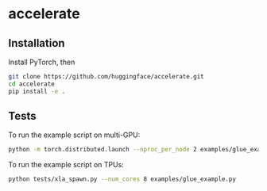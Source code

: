# accelerate

## Installation

Install PyTorch, then

```bash
git clone https://github.com/huggingface/accelerate.git
cd accelerate
pip install -e .
```

## Tests

To run the example script on multi-GPU:
```bash
python -m torch.distributed.launch --nproc_per_node 2 examples/glue_example.py
```

To run the example script on TPUs:
```bash
python tests/xla_spawn.py --num_cores 8 examples/glue_example.py
```
